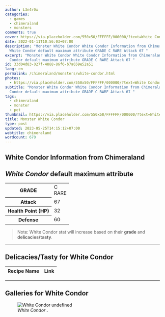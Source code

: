 ```yaml
---
author: L3n4r0x
categories:
  - games
  - chimeraland
  - monsters
comments: true
cover: https://via.placeholder.com/550x50/FFFFFF/000000/?text=White Condor
date: 2022-01-11T10:56:03+07:00
description: "Monster White Condor White Condor Information from Chimeraland
  White Condor default maximum attribute GRADE C RARE Attack 67 "
excerpt: "Monster White Condor White Condor Information from Chimeraland White
  Condor default maximum attribute GRADE C RARE Attack 67 "
id: 33d04d83-027f-4888-86f6-b7a659e52a51
lang: en
permalink: /chimeraland/monsters/white-condor.html
photos:
  - https://via.placeholder.com/550x50/FFFFFF/000000/?text=White Condor
subtitle: "Monster White Condor White Condor Information from Chimeraland White
  Condor default maximum attribute GRADE C RARE Attack 67 "
tags:
  - chimeraland
  - monster
  - pet
thumbnail: https://via.placeholder.com/550x50/FFFFFF/000000/?text=White Condor
title: Monster White Condor
type: post
updated: 2023-05-25T14:15:12+07:00
webtitle: chimeraland
wordcount: 670
---
```


<link
  rel="stylesheet"
  href="https://rawcdn.githack.com/dimaslanjaka/Web-Manajemen/870a349/css/bootstrap-5-3-0-alpha3-wrapper.css"
/>
<section id="bootstrap-wrapper">
  <div data-bs-theme="dark">
    <h2>White Condor Information from Chimeraland</h2>
    <h2 id="attribute"><i>White Condor</i> default maximum attribute</h2>
    <div class="row">
      <div class="col mb-2">
        <div class="card">
          <div class="card-body">
            <table>
              <tr>
                <th>GRADE</th>
                <td>C <br /><span class="text-primary">RARE</span></td>
              </tr>
              <tr>
                <th>Attack</th>
                <td>67</td>
              </tr>
              <tr>
                <th>Health Point (HP)</th>
                <td>32</td>
              </tr>
              <tr>
                <th>Defense</th>
                <td>60</td>
              </tr>
            </table>
          </div>
        </div>
      </div>
    </div>
    <blockquote class="bd-callout bd-callout-warning">
      Note: White Condor stat will increase based on their <b>grade</b> and
      <b>delicacies/tasty</b>.
    </blockquote>
    <hr />
    <h2 id="delicacies">Delicacies/Tasty for White Condor</h2>
    <div class="card">
      <div class="card-body">
        <div class="table-responsive">
          <table class="table table-striped">
            <thead>
              <tr>
                <th>Recipe Name</th>
                <th>Link</th>
              </tr>
            </thead>
            <tbody></tbody>
          </table>
        </div>
      </div>
    </div>
    <hr />
    <div id="gallery">
      <h2>Galleries for White Condor</h2>
      <div class="row">
        <div class="col-lg-6 col-12">
          <figure>
            <img
              src="https://www.webmanajemen.com/undefined"
              alt="White Condor undefined"
            />
            <figcaption style="word-wrap: break-word">
              <i>White Condor</i> .
            </figcaption>
          </figure>
        </div>
      </div>
    </div>
  </div>
</section>